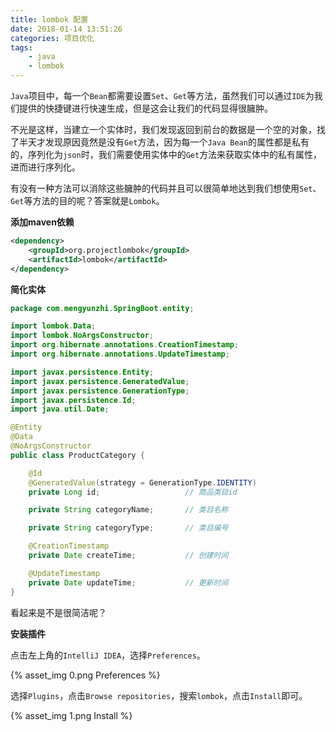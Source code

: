 ```yaml
---
title: lombok 配置
date: 2018-01-14 13:51:26
categories: 项目优化
tags:
	- java
	- lombok
---
```


`Java`项目中，每一个`Bean`都需要设置`Set`、`Get`等方法，虽然我们可以通过`IDE`为我们提供的快捷键进行快速生成，但是这会让我们的代码显得很臃肿。

不光是这样，当建立一个实体时，我们发现返回到前台的数据是一个空的对象，找了半天才发现原因竟然是没有`Get`方法，因为每一个`Java Bean`的属性都是私有的，序列化为`json`时，我们需要使用实体中的`Get`方法来获取实体中的私有属性，进而进行序列化。

有没有一种方法可以消除这些臃肿的代码并且可以很简单地达到我们想使用`Set`、`Get`等方法的目的呢？答案就是`Lombok`。

<!-- more -->

**添加maven依赖**

```xml
<dependency>
	<groupId>org.projectlombok</groupId>
	<artifactId>lombok</artifactId>
</dependency>
```

**简化实体**

```java
package com.mengyunzhi.SpringBoot.entity;

import lombok.Data;
import lombok.NoArgsConstructor;
import org.hibernate.annotations.CreationTimestamp;
import org.hibernate.annotations.UpdateTimestamp;

import javax.persistence.Entity;
import javax.persistence.GeneratedValue;
import javax.persistence.GenerationType;
import javax.persistence.Id;
import java.util.Date;

@Entity
@Data
@NoArgsConstructor
public class ProductCategory {

    @Id
    @GeneratedValue(strategy = GenerationType.IDENTITY)
    private Long id;                   // 商品类目id

    private String categoryName;       // 类目名称

    private String categoryType;       // 类目编号

    @CreationTimestamp
    private Date createTime;           // 创建时间

    @UpdateTimestamp
    private Date updateTime;           // 更新时间
}
```

看起来是不是很简洁呢？

**安装插件**

点击左上角的`IntelliJ IDEA`，选择`Preferences`。

{% asset_img 0.png Preferences %}

选择`Plugins`，点击`Browse repositories`，搜索`lombok`，点击`Install`即可。

{% asset_img 1.png Install %}

